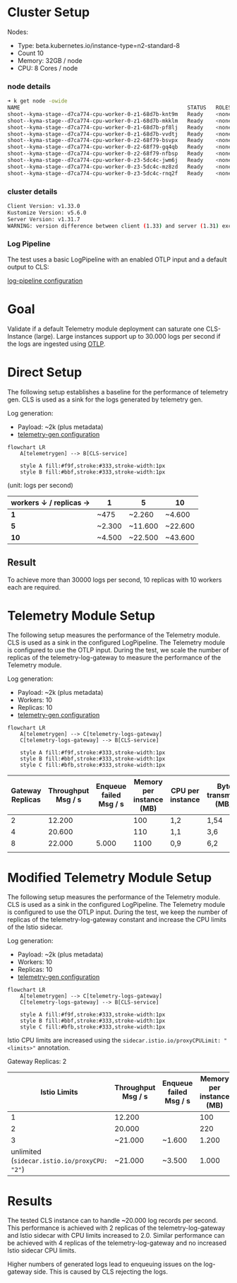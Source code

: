 # Cluster Setup

Nodes:
- Type: beta.kubernetes.io/instance-type=n2-standard-8
- Count 10
- Memory: 32GB / node
- CPU: 8 Cores / node

### node details
```sh
➜ k get node -owide
NAME                                                     STATUS   ROLES    AGE   VERSION   INTERNAL-IP   EXTERNAL-IP   OS-IMAGE              KERNEL-VERSION       CONTAINER-RUNTIME
shoot--kyma-stage--d7ca774-cpu-worker-0-z1-68d7b-knt9m   Ready    <none>   22h   v1.31.7   10.250.0.13   <none>        Garden Linux 1592.8   6.6.84-cloud-amd64   containerd://1.7.23
shoot--kyma-stage--d7ca774-cpu-worker-0-z1-68d7b-mkklm   Ready    <none>   22h   v1.31.7   10.250.0.11   <none>        Garden Linux 1592.8   6.6.84-cloud-amd64   containerd://1.7.23
shoot--kyma-stage--d7ca774-cpu-worker-0-z1-68d7b-pf8lj   Ready    <none>   23h   v1.31.7   10.250.0.8    <none>        Garden Linux 1592.8   6.6.84-cloud-amd64   containerd://1.7.23
shoot--kyma-stage--d7ca774-cpu-worker-0-z1-68d7b-vvdtj   Ready    <none>   23h   v1.31.7   10.250.0.6    <none>        Garden Linux 1592.8   6.6.84-cloud-amd64   containerd://1.7.23
shoot--kyma-stage--d7ca774-cpu-worker-0-z2-68f79-bsvpx   Ready    <none>   23h   v1.31.7   10.250.0.5    <none>        Garden Linux 1592.8   6.6.84-cloud-amd64   containerd://1.7.23
shoot--kyma-stage--d7ca774-cpu-worker-0-z2-68f79-gq4qb   Ready    <none>   22h   v1.31.7   10.250.0.14   <none>        Garden Linux 1592.8   6.6.84-cloud-amd64   containerd://1.7.23
shoot--kyma-stage--d7ca774-cpu-worker-0-z2-68f79-nfbsp   Ready    <none>   23h   v1.31.7   10.250.0.9    <none>        Garden Linux 1592.8   6.6.84-cloud-amd64   containerd://1.7.23
shoot--kyma-stage--d7ca774-cpu-worker-0-z3-5dc4c-jwm6j   Ready    <none>   22h   v1.31.7   10.250.0.10   <none>        Garden Linux 1592.8   6.6.84-cloud-amd64   containerd://1.7.23
shoot--kyma-stage--d7ca774-cpu-worker-0-z3-5dc4c-mz8zd   Ready    <none>   23h   v1.31.7   10.250.0.7    <none>        Garden Linux 1592.8   6.6.84-cloud-amd64   containerd://1.7.23
shoot--kyma-stage--d7ca774-cpu-worker-0-z3-5dc4c-rnq2f   Ready    <none>   22h   v1.31.7   10.250.0.12   <none>        Garden Linux 1592.8   6.6.84-cloud-amd64   containerd://1.7.23
```

### cluster details
```sh
Client Version: v1.33.0
Kustomize Version: v5.6.0
Server Version: v1.31.7
WARNING: version difference between client (1.33) and server (1.31) exceeds the supported minor version skew of +/-1
```

### Log Pipeline

The test uses a basic LogPipeline with an enabled OTLP input and a default output to CLS:

[log-pipeline configuration](assets/otel-input.yaml)


# Goal

Validate if a default Telemetry module deployment can saturate one CLS-Instance (large).
Large instances support up to 30.000 logs per second if the logs are ingested using [OTLP](https://pages.github.tools.sap/perfx/cloud-logging-service/plans-and-prices/#storage-limitations).

# Direct Setup

The following setup establishes a baseline for the performance of telemetry gen. CLS is used as a sink for the logs generated by telemetry gen.

Log generation:
- Payload: ~2k (plus metadata)
- [telemetry-gen configuration](assets/telemetry-gen-direct-to-cls.yml)

```mermaid
flowchart LR
    A[telemetrygen] --> B[CLS-service]

    style A fill:#f9f,stroke:#333,stroke-width:1px
    style B fill:#bbf,stroke:#333,stroke-width:1px
```

(unit: logs per second)

| **workers ↓ / replicas →** | 1      | 5       | 10      |
| -------------------------- | ------ | ------- | ------- |
| **1**                      | ~475   | ~2.260  | ~4.600  |
| **5**                      | ~2.300 | ~11.600 | ~22.600 |
| **10**                     | ~4.500 | ~22.500 | ~43.600 |

## Result
To achieve more than 30000 logs per second, 10 replicas with 10 workers each are required.


# Telemetry Module Setup

The following setup measures the performance of the Telemetry module. CLS is used as a sink in the configured LogPipeline. The Telemetry module is configured to use the OTLP input. During the test, we scale the number of replicas of the telemetry-log-gateway to measure the performance of the Telemetry module.

Log generation:
- Payload: ~2k (plus metadata)
- Workers: 10
- Replicas: 10
- [telemetry-gen configuration](assets/telemetry-gen-using-log-pipeline.yaml)

```mermaid
flowchart LR
    A[telemetrygen] --> C[telemetry-logs-gateway]
    C[telemetry-logs-gateway] --> B[CLS-service]

    style A fill:#f9f,stroke:#333,stroke-width:1px
    style B fill:#bbf,stroke:#333,stroke-width:1px
    style C fill:#bfb,stroke:#333,stroke-width:1px

```

| Gateway Replicas | Throughput Msg / s | Enqueue failed Msg / s | Memory per instance (MB) | CPU per instance | Bytes transmitted (MB/s) | Bytes received (MB/s) | istio Memory | istio cpu |
| ---------------- | ------------------ | ---------------------- | ------------------------ | ---------------- | ------------------------ | --------------------- | ------------ | --------- |
| 2                | 12.200             |                        | 100                      | 1,2              | 1,54                     | 28,6                  | 60           | 0,99      |
| 4                | 20.600             |                        | 110                      | 1,1              | 3,6                      | 48,0                  | 55           | 0,99      |
| 8                | 22.000             | 5.000                  | 1100                     | 0,9              | 6,2                      | 70,0                  | 56           | 0,99      |
|                  |                    |                        |                          |                  |                          |                       |              |           |

# Modified Telemetry Module Setup

The following setup measures the performance of the Telemetry module. CLS is used as a sink in the configured LogPipeline. The Telemetry module is configured to use the OTLP input. During the test, we keep the number of replicas of the telemetry-log-gateway constant and increase the CPU limits of the Istio sidecar.

Log generation:
- Payload: ~2k (plus metadata)
- Workers: 10
- Replicas: 10
-  [telemetry-gen configuration](assets/telemetry-gen-using-log-pipeline.yaml)

```mermaid
flowchart LR
    A[telemetrygen] --> C[telemetry-logs-gateway]
    C[telemetry-logs-gateway] --> B[CLS-service]

    style A fill:#f9f,stroke:#333,stroke-width:1px
    style B fill:#bbf,stroke:#333,stroke-width:1px
    style C fill:#bfb,stroke:#333,stroke-width:1px

```

Istio CPU limits are increased using the `sidecar.istio.io/proxyCPULimit: "<limits>"` annotation.

Gateway Replicas: 2

| Istio Limits                                 | Throughput Msg / s | Enqueue failed Msg / s | Memory per instance (MB) | CPU per instance | Bytes transmitted (MB/s) | Bytes received (MB/s) | istio Memory | istio cpu |
| -------------------------------------------- | ------------------ | ---------------------- | ------------------------ | ---------------- | ------------------------ | --------------------- | ------------ | --------- |
| 1                                            | 12.200             |                        | 100                      | 1,2              | 1,54                     | 28,6                  | 60           | 0,99      |
| 2                                            | 20.000             |                        | 220                      | 2,2              | 2,70                     | 46,4                  | 60           | 1,7       |
| 3                                            | ~21.000            | ~1.600                 | 1.200                    | 2,5              | 3,4                      | 56,3                  | 60           | 2,5       |
| unlimited (`sidecar.istio.io/proxyCPU: "2"`) | ~21.000            | ~3.500                 | 1.000                    | 2,7              | 3,5                      | 56,0                  | 67           | 3,4       |

# Results

The tested CLS instance can to handle ~20.000 log records per second.
This performance is achieved with 2 replicas of the telemetry-log-gateway and Istio sidecar with CPU limits increased to 2.0.
Similar performance can be achieved with 4 replicas of the telemetry-log-gateway and no increased Istio sidecar CPU limits.

Higher numbers of generated logs lead to enqueuing issues on the log-gateway side. This is caused by CLS rejecting the logs.
